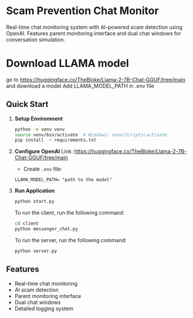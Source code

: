 # Scam Prevention Chat Monitor

Real-time chat monitoring system with AI-powered scam detection using OpenAI. Features parent monitoring interface and dual chat windows for conversation simulation.

# Download LLAMA model
go to https://huggingface.co/TheBloke/Llama-2-7B-Chat-GGUF/tree/main and download a model
Add LLAMA_MODEL_PATH in .env file

## Quick Start

1. **Setup Environment**
   ```bash
   python -m venv venv
   source venv/bin/activate  # Windows: venv\Scripts\activate
   pip install -r requirements.txt
   ```

2. **Configure OpenAI**
   Link: https://huggingface.co/TheBloke/Llama-2-7B-Chat-GGUF/tree/main
   - Create `.env` file:
   ```
   LLAMA_MODEL_PATH= "path to the model"
   ```

3. **Run Application**
   ```bash
   python start.py
   ```

   To run the client, run the following command:
   ```bash
   cd client
   python messenger_chat.py
   ```

   To run the server, run the following command:
   ```bash
   python server.py
   ```

## Features
- Real-time chat monitoring
- AI scam detection
- Parent monitoring interface
- Dual chat windows
- Detailed logging system
